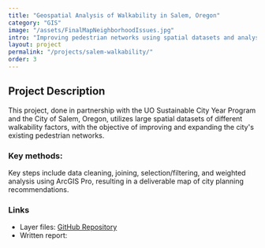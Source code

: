 ```yaml
---
title: "Geospatial Analysis of Walkability in Salem, Oregon"
category: "GIS"
image: "/assets/FinalMapNeighborhoodIssues.jpg"
intro: "Improving pedestrian networks using spatial datasets and analysis."
layout: project
permalink: "/projects/salem-walkability/"
order: 3
---
```


## Project Description

This project, done in partnership with the UO Sustainable City Year Program and the City of Salem, Oregon, utilizes large spatial datasets of different walkability factors, with the objective of improving and expanding the city's existing pedestrian networks.  

### Key methods:
Key steps include data cleaning, joining, selection/filtering, and weighted analysis using ArcGIS Pro, resulting in a deliverable map of city planning recommendations.  

### Links
- Layer files: [GitHub Repository](https://github.com/siegelhannah/Salem-Walkability)
- Written report: 

